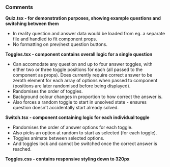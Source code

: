 ### Comments

**Quiz.tsx - for demonstration purposes, showing example questions and switching between them**
- In reality question and answer data would be loaded from eg. a separate file and handled to fit component props.
- No formatting on prev/next question buttons.

**Toggles.tsx - component contains overall logic for a single question**
- Can accomodate any question and up to four answer toggles, with either two or three toggle positions for each (all passed to the component as props). Does currently require correct answer to be zeroth element for each array of options when passed to component (positions are later randomised before being displayed).
- Randomises the order of toggles.
- Background colour changes in proportion to how correct the answer is.
- Also forces a random toggle to start in unsolved state - ensures question doesn't accidentally start already solved.

**Switch.tsx - component containing logic for each individual toggle**
- Randomises the order of answer options for each toggle.
- Also picks an option at random to start as selected (for each toggle).
- Toggles animate between selected options.
- And toggles lock and cannot be switched once the correct answer is reached.

**Toggles.css - contains responsive styling down to 320px**